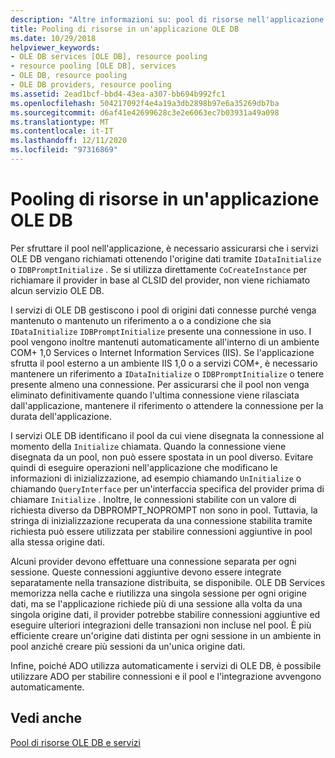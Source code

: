 ```yaml
---
description: "Altre informazioni su: pool di risorse nell'applicazione OLE DB"
title: Pooling di risorse in un'applicazione OLE DB
ms.date: 10/29/2018
helpviewer_keywords:
- OLE DB services [OLE DB], resource pooling
- resource pooling [OLE DB], services
- OLE DB, resource pooling
- OLE DB providers, resource pooling
ms.assetid: 2ead1bcf-bbd4-43ea-a307-bb694b992fc1
ms.openlocfilehash: 504217092f4e4a19a3db2898b97e6a35269db7ba
ms.sourcegitcommit: d6af41e42699628c3e2e6063ec7b03931a49a098
ms.translationtype: MT
ms.contentlocale: it-IT
ms.lasthandoff: 12/11/2020
ms.locfileid: "97316869"
---
```

# <a name="resource-pooling-in-your-ole-db-application"></a>Pooling di risorse in un'applicazione OLE DB

Per sfruttare il pool nell'applicazione, è necessario assicurarsi che i servizi OLE DB vengano richiamati ottenendo l'origine dati tramite `IDataInitialize` o `IDBPromptInitialize` . Se si utilizza direttamente `CoCreateInstance` per richiamare il provider in base al CLSID del provider, non viene richiamato alcun servizio OLE DB.

I servizi di OLE DB gestiscono i pool di origini dati connesse purché venga mantenuto o mantenuto un riferimento a o a condizione che sia `IDataInitialize` `IDBPromptInitialize` presente una connessione in uso. I pool vengono inoltre mantenuti automaticamente all'interno di un ambiente COM+ 1,0 Services o Internet Information Services (IIS). Se l'applicazione sfrutta il pool esterno a un ambiente IIS 1,0 o a servizi COM+, è necessario mantenere un riferimento a `IDataInitialize` o `IDBPromptInitialize` o tenere presente almeno una connessione. Per assicurarsi che il pool non venga eliminato definitivamente quando l'ultima connessione viene rilasciata dall'applicazione, mantenere il riferimento o attendere la connessione per la durata dell'applicazione.

I servizi OLE DB identificano il pool da cui viene disegnata la connessione al momento della `Initialize` chiamata. Quando la connessione viene disegnata da un pool, non può essere spostata in un pool diverso. Evitare quindi di eseguire operazioni nell'applicazione che modificano le informazioni di inizializzazione, ad esempio chiamando `UnInitialize` o chiamando `QueryInterface` per un'interfaccia specifica del provider prima di chiamare `Initialize` . Inoltre, le connessioni stabilite con un valore di richiesta diverso da DBPROMPT_NOPROMPT non sono in pool. Tuttavia, la stringa di inizializzazione recuperata da una connessione stabilita tramite richiesta può essere utilizzata per stabilire connessioni aggiuntive in pool alla stessa origine dati.

Alcuni provider devono effettuare una connessione separata per ogni sessione. Queste connessioni aggiuntive devono essere integrate separatamente nella transazione distribuita, se disponibile. OLE DB Services memorizza nella cache e riutilizza una singola sessione per ogni origine dati, ma se l'applicazione richiede più di una sessione alla volta da una singola origine dati, il provider potrebbe stabilire connessioni aggiuntive ed eseguire ulteriori integrazioni delle transazioni non incluse nel pool. È più efficiente creare un'origine dati distinta per ogni sessione in un ambiente in pool anziché creare più sessioni da un'unica origine dati.

Infine, poiché ADO utilizza automaticamente i servizi di OLE DB, è possibile utilizzare ADO per stabilire connessioni e il pool e l'integrazione avvengono automaticamente.

## <a name="see-also"></a>Vedi anche

[Pool di risorse OLE DB e servizi](../../data/oledb/ole-db-resource-pooling-and-services.md)
